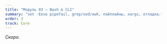 ```yaml
---
title: "Модуль 03 — Bash & CLI"
summary: "set -Eeuo pipefail, grep/sed/awk, пайплайны, xargs, отладка."
order: 3
track: Core
---
```

_Скоро._
